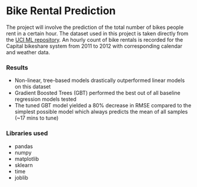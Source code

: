 # Bike Rental Prediction
The project will involve the prediction of the total number of bikes people rent in a certain hour. The dataset used in this project is taken directly from the [UCI ML repository](http://archive.ics.uci.edu/ml/datasets/Bike+Sharing+Dataset). An hourly count of bike rentals is recorded for the Capital bikeshare system from 2011 to 2012 with corresponding calendar and weather data.

### Results
- Non-linear, tree-based models drastically outperformed linear models on this dataset
- Gradient Boosted Trees (GBT) performed the best out of all baseline regression models tested
- The tuned GBT model yielded a 80% decrease in RMSE compared to the simplest possible model which always predicts the mean of all samples (~17 mins to tune)

### Libraries used
- pandas
- numpy
- matplotlib
- sklearn
- time
- joblib